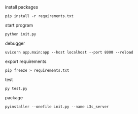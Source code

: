 install packages

```
pip install -r requirements.txt
```

start program

```
python init.py
```

debugger

```
uvicorn app.main:app --host localhost --port 8000 --reload
```

export requirements

```
pip freeze > requirements.txt
```

test

```
py test.py
```

package

```
pyinstaller --onefile init.py --name i3s_server
```
